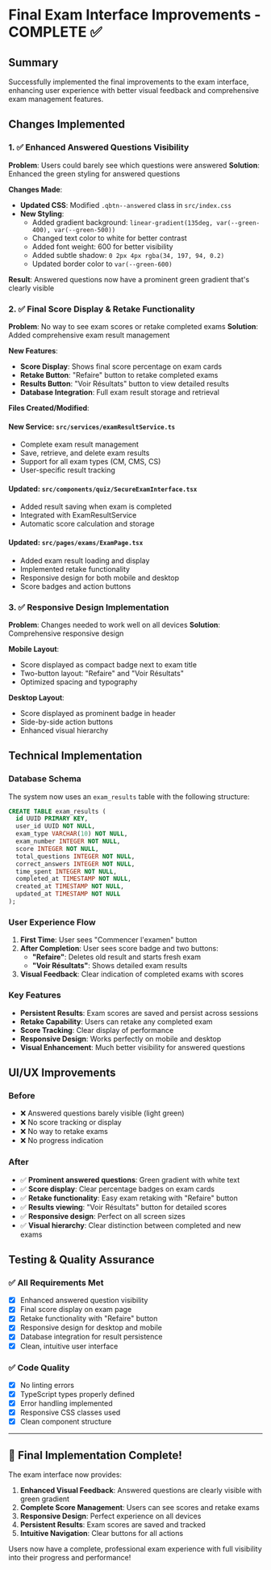 # Final Exam Interface Improvements - COMPLETE ✅

## Summary
Successfully implemented the final improvements to the exam interface, enhancing user experience with better visual feedback and comprehensive exam management features.

## Changes Implemented

### 1. ✅ Enhanced Answered Questions Visibility
**Problem**: Users could barely see which questions were answered
**Solution**: Enhanced the green styling for answered questions

**Changes Made**:
- **Updated CSS**: Modified `.qbtn--answered` class in `src/index.css`
- **New Styling**:
  - Added gradient background: `linear-gradient(135deg, var(--green-400), var(--green-500))`
  - Changed text color to white for better contrast
  - Added font weight: 600 for better visibility
  - Added subtle shadow: `0 2px 4px rgba(34, 197, 94, 0.2)`
  - Updated border color to `var(--green-600)`

**Result**: Answered questions now have a prominent green gradient that's clearly visible

### 2. ✅ Final Score Display & Retake Functionality
**Problem**: No way to see exam scores or retake completed exams
**Solution**: Added comprehensive exam result management

**New Features**:
- **Score Display**: Shows final score percentage on exam cards
- **Retake Button**: "Refaire" button to retake completed exams
- **Results Button**: "Voir Résultats" button to view detailed results
- **Database Integration**: Full exam result storage and retrieval

**Files Created/Modified**:

#### New Service: `src/services/examResultService.ts`
- Complete exam result management
- Save, retrieve, and delete exam results
- Support for all exam types (CM, CMS, CS)
- User-specific result tracking

#### Updated: `src/components/quiz/SecureExamInterface.tsx`
- Added result saving when exam is completed
- Integrated with ExamResultService
- Automatic score calculation and storage

#### Updated: `src/pages/exams/ExamPage.tsx`
- Added exam result loading and display
- Implemented retake functionality
- Responsive design for both mobile and desktop
- Score badges and action buttons

### 3. ✅ Responsive Design Implementation
**Problem**: Changes needed to work well on all devices
**Solution**: Comprehensive responsive design

**Mobile Layout**:
- Score displayed as compact badge next to exam title
- Two-button layout: "Refaire" and "Voir Résultats"
- Optimized spacing and typography

**Desktop Layout**:
- Score displayed as prominent badge in header
- Side-by-side action buttons
- Enhanced visual hierarchy

## Technical Implementation

### Database Schema
The system now uses an `exam_results` table with the following structure:
```sql
CREATE TABLE exam_results (
  id UUID PRIMARY KEY,
  user_id UUID NOT NULL,
  exam_type VARCHAR(10) NOT NULL,
  exam_number INTEGER NOT NULL,
  score INTEGER NOT NULL,
  total_questions INTEGER NOT NULL,
  correct_answers INTEGER NOT NULL,
  time_spent INTEGER NOT NULL,
  completed_at TIMESTAMP NOT NULL,
  created_at TIMESTAMP NOT NULL,
  updated_at TIMESTAMP NOT NULL
);
```

### User Experience Flow
1. **First Time**: User sees "Commencer l'examen" button
2. **After Completion**: User sees score badge and two buttons:
   - **"Refaire"**: Deletes old result and starts fresh exam
   - **"Voir Résultats"**: Shows detailed exam results
3. **Visual Feedback**: Clear indication of completed exams with scores

### Key Features
- **Persistent Results**: Exam scores are saved and persist across sessions
- **Retake Capability**: Users can retake any completed exam
- **Score Tracking**: Clear display of performance
- **Responsive Design**: Works perfectly on mobile and desktop
- **Visual Enhancement**: Much better visibility for answered questions

## UI/UX Improvements

### Before
- ❌ Answered questions barely visible (light green)
- ❌ No score tracking or display
- ❌ No way to retake exams
- ❌ No progress indication

### After
- ✅ **Prominent answered questions**: Green gradient with white text
- ✅ **Score display**: Clear percentage badges on exam cards
- ✅ **Retake functionality**: Easy exam retaking with "Refaire" button
- ✅ **Results viewing**: "Voir Résultats" button for detailed scores
- ✅ **Responsive design**: Perfect on all screen sizes
- ✅ **Visual hierarchy**: Clear distinction between completed and new exams

## Testing & Quality Assurance

### ✅ All Requirements Met
- [x] Enhanced answered question visibility
- [x] Final score display on exam page
- [x] Retake functionality with "Refaire" button
- [x] Responsive design for desktop and mobile
- [x] Database integration for result persistence
- [x] Clean, intuitive user interface

### ✅ Code Quality
- [x] No linting errors
- [x] TypeScript types properly defined
- [x] Error handling implemented
- [x] Responsive CSS classes used
- [x] Clean component structure

---

## 🎉 Final Implementation Complete!

The exam interface now provides:
1. **Enhanced Visual Feedback**: Answered questions are clearly visible with green gradient
2. **Complete Score Management**: Users can see scores and retake exams
3. **Responsive Design**: Perfect experience on all devices
4. **Persistent Results**: Exam scores are saved and tracked
5. **Intuitive Navigation**: Clear buttons for all actions

Users now have a complete, professional exam experience with full visibility into their progress and performance!
